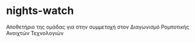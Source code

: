 # nights-watch
Αποθετήριο της ομάδας  για στην συμμετοχή στον Διαγωνισμό Ρομποτικής Ανοιχτών Τεχνολογιών

